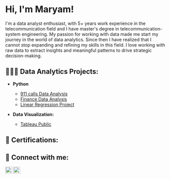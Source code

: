 <h1>Hi, I'm Maryam! </h1>

I'm a data analyst enthusiast, with 5+ years work experience in the telecommunication field and I have master's degree in telecommunication-system engineering. My passion for working with data made me start my journey in the world of data analytics. Since then I have realized that I cannot stop expanding and refining my skills in this field. I love working with raw data to extract insights and meaningful patterns to drive strategic decision-making.
                            
<h2> 👩🏻‍💻 Data Analytics Projects:</h2>


- <b>Python</b>
  - [911 calls Data Analysis](https://github.com/Maryam-Hosseini91/911-calls)
  - [Finance Data Analysis](https://github.com/Maryam-Hosseini91/Finance-Data-Analysis/tree/main)
  - [Linear Regression Project](https://github.com/Maryam-Hosseini91/Linear-Regression-Project)

- <b> Data Visualization:</b>
  - [Tableau Public](https://public.tableau.com/app/profile/maryam.hosseini4648)

<h2> 📃 Certifications:</h2>


<h2> 🤳 Connect with me:</h2>

[<img align="left"  width="22px" src="https://upload.wikimedia.org/wikipedia/commons/c/ca/LinkedIn_logo_initials.png" />][linkedin]
[<img align="left"  width="22px" src="https://upload.wikimedia.org/wikipedia/commons/7/7e/Gmail_icon_%282020%29.svg" />][Gmail]





[linkedin]: https://www.linkedin.com/in/maryam-hosseini-51103b255/
[Gmail]:https://mail.google.com/mail/?view=cm&to=hosseini.smh.70@gmail.com


